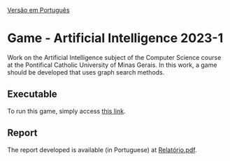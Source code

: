 [Versão em Português](README.md)

# Game - Artificial Intelligence 2023-1

Work on the Artificial Intelligence subject of the Computer Science course at the Pontifical Catholic University of Minas Gerais. In this work, a game should be developed that uses graph search methods.

## Executable

To run this game, simply access [this link](https://henriquemcc.github.io/Jogo_-_Inteligencia_Artificial_2023-1/).

## Report

The report developed is available (in Portuguese) at [Relatório.pdf](Relatório.pdf).